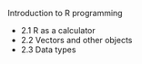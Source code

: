 Introduction to R programming

- 2.1 R as a calculator
- 2.2 Vectors and other objects
- 2.3 Data types
